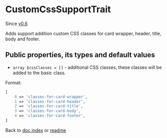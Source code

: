 # CustomCssSupportTrait

Since [v0.6](https://github.com/co0lc0der/yii2-adminlte3-widgets/releases/tag/v0.6)

Adds support addition custom CSS classes for card wrapper, header, title, body and footer.

## Public properties, its types and default values

- `array $cssClasses = []` - additional CSS classes, these classes will be added to the basic class.

Format:
```php
[
	0 => 'classes-for-card-wrapper',
	1 => 'classes-for-card-header',
	2 => 'classes-for-card-title',
	3 => 'classes-for-card-body',
	4 => 'classes-for-card-footer',
]
```

Back to [doc index](index.md) or [readme](../README.md)
